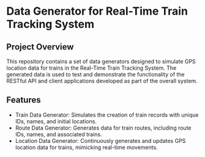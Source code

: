 

# Data Generator for Real-Time Train Tracking System
## Project Overview
This repository contains a set of data generators designed to simulate GPS location data for trains in the Real-Time Train Tracking System. The generated data is used to test and demonstrate the functionality of the RESTful API and client applications developed as part of the overall system.

## Features
- Train Data Generator: Simulates the creation of train records with unique IDs, names, and initial locations.
- Route Data Generator: Generates data for train routes, including route IDs, names, and associated trains.
- Location Data Generator: Continuously generates and updates GPS location data for trains, mimicking real-time movements.
